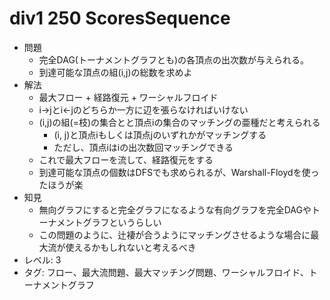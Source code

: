 # div1 250 ScoresSequence

- 問題
    - 完全DAG(トーナメントグラフとも)の各頂点の出次数が与えられる。
    - 到達可能な頂点の組(i,j)の総数を求めよ
- 解法
    - 最大フロー + 経路復元 + ワーシャルフロイド
    - i->jとi<-jのどちらか一方に辺を張らなければいけない
    - (i,j)の組(=枝)の集合とと頂点iの集合のマッチングの亜種だと考えられる
        - (i, j)と頂点iもしくは頂点jのいずれかがマッチングする
        - ただし、頂点iはiの出次数回マッチングできる
    - これで最大フローを流して、経路復元をする
    - 到達可能な頂点の個数はDFSでも求められるが、Warshall-Floydを使ったほうが楽
- 知見
    - 無向グラフにすると完全グラフになるような有向グラフを完全DAGやトーナメントグラフというらしい
    - この問題のように、辻褄が合うようにマッチングさせるような場合に最大流が使えるかもしれないと考えるべき
- レベル: 3
- タグ: フロー、最大流問題、最大マッチング問題、ワーシャルフロイド、トーナメントグラフ
